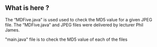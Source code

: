## What is here ?

The “MDFive.java” is used used to check the MD5 value for a given JPEG file. The “MDFive.java” and JPEG files were delivered by lecturer Phil James.

"main.java" file is to check the MD5 value of each of the files

